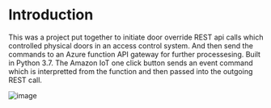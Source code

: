 # Introduction 
This was a project put together to initiate door override REST api calls which controlled physical doors in an access control system. And then send the commands to an Azure function API gateway for further processesing. Built in Python 3.7. The Amazon IoT one click button sends an event command which is interpretted from the function and then passed into the outgoing REST call.

![image](https://user-images.githubusercontent.com/8227728/188526442-9ed1ef82-72f0-445a-b3e8-1d6fa16f1c4b.png)

